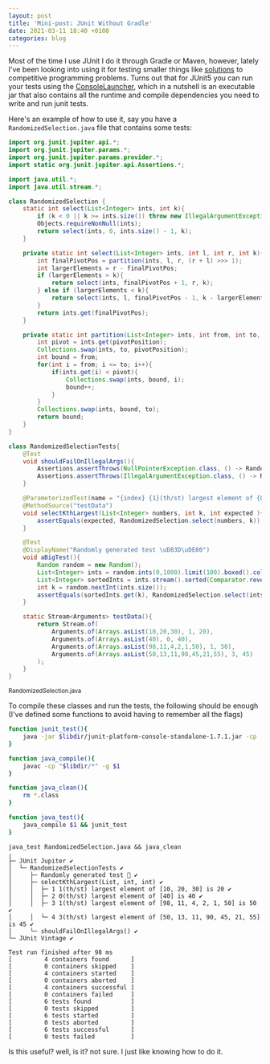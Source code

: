 ```yaml
---
layout: post
title: 'Mini-post: JUnit Without Gradle'
date: 2021-03-11 18:40 +0100
categories: blog
---
```


Most of the time I use JUnit I do it through Gradle or Maven, however, lately I've been looking into using it for testing smaller things like [solutions](/comprog) to competitive programming problems.
Turns out that for JUnit5 you can run your tests using the [ConsoleLauncher](https://junit.org/junit5/docs/current/user-guide/#running-tests-console-launcher), which in a nutshell is an executable jar
that also contains all the runtime and compile dependencies you need to write and run junit tests.

Here's an example of how to use it, say you have a `RandomizedSelection.java` file that contains some tests:

```java
import org.junit.jupiter.api.*;
import org.junit.jupiter.params.*;
import org.junit.jupiter.params.provider.*;
import static org.junit.jupiter.api.Assertions.*;

import java.util.*;
import java.util.stream.*;

class RandomizedSelection {
    static int select(List<Integer> ints, int k){
        if (k < 0 || k >= ints.size()) throw new IllegalArgumentException();
        Objects.requireNonNull(ints);
        return select(ints, 0, ints.size() - 1, k);
    }

    private static int select(List<Integer> ints, int l, int r, int k){
        int finalPivotPos = partition(ints, l, r, (r + l) >>> 1); 
        int largerElements = r - finalPivotPos;
        if (largerElements > k){
            return select(ints, finalPivotPos + 1, r, k);  
        } else if (largerElements < k){
            return select(ints, l, finalPivotPos - 1, k - largerElements - 1);
        }
        return ints.get(finalPivotPos);
    }

    private static int partition(List<Integer> ints, int from, int to, int pivotPosition){
        int pivot = ints.get(pivotPosition);
        Collections.swap(ints, to, pivotPosition);
        int bound = from;
        for(int i = from; i <= to; i++){
            if(ints.get(i) < pivot){
                Collections.swap(ints, bound, i);
                bound++;
            }   
        }
        Collections.swap(ints, bound, to);
        return bound;
    }
}

class RandomizedSelectionTests{
    @Test
    void shouldFailOnIllegalArgs(){
        Assertions.assertThrows(NullPointerException.class, () -> RandomizedSelection.select(null, 0));
        Assertions.assertThrows(IllegalArgumentException.class, () -> RandomizedSelection.select(Arrays.asList(1,2,3), 3));
    }

    @ParameterizedTest(name = "{index} {1}(th/st) largest element of {0} is {2}")
    @MethodSource("testData")
    void selectKthLargest(List<Integer> numbers, int k, int expected ){
        assertEquals(expected, RandomizedSelection.select(numbers, k));
    }

    @Test
    @DisplayName("Randomly generated test \uD83D\uDE80")
    void aBigTest(){
        Random random = new Random();
        List<Integer> ints = random.ints(0,1000).limit(100).boxed().collect(Collectors.toList());
        List<Integer> sortedInts = ints.stream().sorted(Comparator.reverseOrder()).collect(Collectors.toList());
        int k = random.nextInt(ints.size());
        assertEquals(sortedInts.get(k), RandomizedSelection.select(ints, k));
    }

    static Stream<Arguments> testData(){
        return Stream.of(
            Arguments.of(Arrays.asList(10,20,30), 1, 20),
            Arguments.of(Arrays.asList(40), 0, 40),
            Arguments.of(Arrays.asList(98,11,4,2,1,50), 1, 50),
            Arguments.of(Arrays.asList(50,13,11,90,45,21,55), 3, 45)
        );
    }
}
```
<small>RandomizedSelection.java</small>

To compile these classes and run the tests, the following should be enough (I've defined some functions to avoid having to remember all the flags)

```sh
function junit_test(){
	java -jar $libdir/junit-platform-console-standalone-1.7.1.jar -cp . --scan-classpath --disable-banner --fail-if-no-tests --include-classname ".*"
}

function java_compile(){
	javac -cp "$libdir/*" -g $1
}

function java_clean(){
	rm *.class
}

function java_test(){
	java_compile $1 && junit_test
}
```

```
java_test RandomizedSelection.java && java_clean
╷
├─ JUnit Jupiter ✔
│  └─ RandomizedSelectionTests ✔
│     ├─ Randomly generated test 🚀 ✔
│     ├─ selectKthLargest(List, int, int) ✔
│     │  ├─ 1 1(th/st) largest element of [10, 20, 30] is 20 ✔
│     │  ├─ 2 0(th/st) largest element of [40] is 40 ✔
│     │  ├─ 3 1(th/st) largest element of [98, 11, 4, 2, 1, 50] is 50 ✔
│     │  └─ 4 3(th/st) largest element of [50, 13, 11, 90, 45, 21, 55] is 45 ✔
│     └─ shouldFailOnIllegalArgs() ✔
└─ JUnit Vintage ✔

Test run finished after 98 ms
[         4 containers found      ]
[         0 containers skipped    ]
[         4 containers started    ]
[         0 containers aborted    ]
[         4 containers successful ]
[         0 containers failed     ]
[         6 tests found           ]
[         0 tests skipped         ]
[         6 tests started         ]
[         0 tests aborted         ]
[         6 tests successful      ]
[         0 tests failed          ]
```

Is this useful? well, is it? not sure. I just like knowing how to do it.

